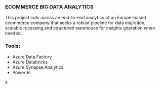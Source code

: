 ### ECOMMERCE BIG DATA ANALYTICS
This project cuts across an end-to-end analytics of an Europe-based ecommerce company that seeks a robust pipeline for data migration, scalable rocessing and structured warehouse for insights gneration when needed.

### Tools:
- Azure Data Factory
- Azure Databricks
- Azure Synapse Analytics
- Power BI

s
